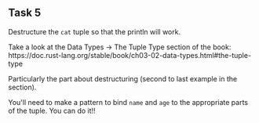 ## Task 5

Destructure the `cat` tuple so that the println will work.

<div class="hint">
  Take a look at the Data Types -> The Tuple Type section of the book:
  https://doc.rust-lang.org/stable/book/ch03-02-data-types.html#the-tuple-type

  Particularly the part about destructuring (second to last example in the section).

  You'll need to make a pattern to bind `name` and `age` to the appropriate parts of the tuple. You can do it!!
</div>
